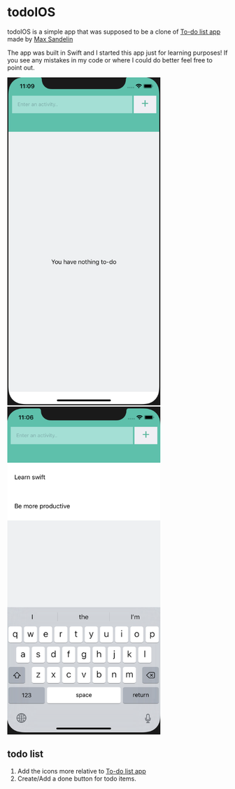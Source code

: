 # todoIOS
todoIOS is a simple app that was supposed to be a clone of [To-do list app](https://github.com/themaxsandelin/todo) made by [Max Sandelin](https://instagram.com/themaxsandelin)

The app was built in Swift and I started this app just for learning purposes! If you see any mistakes in my code or where I could do better feel free to point out. 

<img src="https://github.com/driuha99/todoiOS/blob/master/project-showcase/image1.png" width="350" height="748">            <img src="https://github.com/driuha99/todoiOS/blob/master/project-showcase/image2.png" width="350" height="748">

## todo list

1. Add the icons more relative to [To-do list app](https://github.com/themaxsandelin/todo)
2. Create/Add a done button for todo items. 
